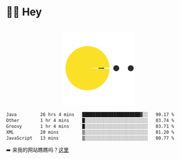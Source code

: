 
# 👋🏻 Hey
<div align="center">
	<br>
	<img src="https://raw.githubusercontent.com/Aniket965/Aniket965/master/pacman.svg?sanitize=true" width="200" height="200">
	<br>
</div>

<!--START_SECTION:waka-->
```text
Java         26 hrs 4 mins   ██████████████████████▓░░   90.17 % 
Other        1 hr 4 mins     █░░░░░░░░░░░░░░░░░░░░░░░░   03.74 % 
Groovy       1 hr 4 mins     █░░░░░░░░░░░░░░░░░░░░░░░░   03.71 % 
XML          20 mins         ▒░░░░░░░░░░░░░░░░░░░░░░░░   01.20 % 
JavaScript   13 mins         ▒░░░░░░░░░░░░░░░░░░░░░░░░   00.77 % 
```
<!--END_SECTION:waka-->

 ➡️  来我的网站瞧瞧吗？[这里](https://www.shaolongfei.com)
